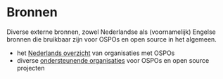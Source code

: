 # Bronnen

Diverse externe bronnen, zowel Nederlandse als (voornamelijk) Engelse bronnen die bruikbaar zijn
voor OSPOs en open source in het algemeen.

- het [Nederlands overzicht](./nederlands-overzicht.md) van organisaties met OSPOs
- diverse [ondersteunende organisaties](./ondersteunende-organisaties.md) voor OSPOs en open source
  projecten
